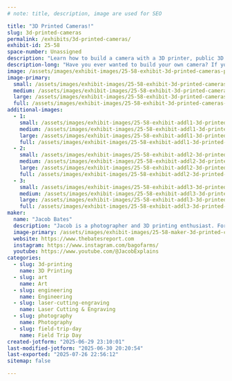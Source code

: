 ```yaml
---
# note: title, description, image are used for SEO

title: "3D Printed Cameras!"
slug: 3d-printed-cameras
permalink: /exhibits/3d-printed-cameras/
exhibit-id: 25-58
space-number: Unassigned
description: "Learn how to build a camera with a 3D printer, public 3D models, and some simple hardware!"
description-long: "Have you ever wanted to build your own camera? If you have access to a 3D printer, you can! Stop by the booth to learn about how you can find existing designs or design your own photography accessories, camera parts, or even entire cameras."
image: /assets/images/exhibit-images/25-58-exhibit-3d-printed-cameras-pxl-20241110-185113491-large.jpg
image-primary: 
  small: /assets/images/exhibit-images/25-58-exhibit-3d-printed-cameras-pxl-20241110-185113491-small.jpg
  medium: /assets/images/exhibit-images/25-58-exhibit-3d-printed-cameras-pxl-20241110-185113491-medium.jpg
  large: /assets/images/exhibit-images/25-58-exhibit-3d-printed-cameras-pxl-20241110-185113491-large.jpg
  full: /assets/images/exhibit-images/25-58-exhibit-3d-printed-cameras-pxl-20241110-185113491-full.jpg
additional-images: 
  - 1:
    small: /assets/images/exhibit-images/25-58-exhibit-addl1-3d-printed-cameras-img-6077-small.JPG
    medium: /assets/images/exhibit-images/25-58-exhibit-addl1-3d-printed-cameras-img-6077-medium.JPG
    large: /assets/images/exhibit-images/25-58-exhibit-addl1-3d-printed-cameras-img-6077-large.JPG
    full: /assets/images/exhibit-images/25-58-exhibit-addl1-3d-printed-cameras-img-6077-full.JPG
  - 2:
    small: /assets/images/exhibit-images/25-58-exhibit-addl2-3d-printed-cameras-img-6078-small.JPG
    medium: /assets/images/exhibit-images/25-58-exhibit-addl2-3d-printed-cameras-img-6078-medium.JPG
    large: /assets/images/exhibit-images/25-58-exhibit-addl2-3d-printed-cameras-img-6078-large.JPG
    full: /assets/images/exhibit-images/25-58-exhibit-addl2-3d-printed-cameras-img-6078-full.JPG
  - 3:
    small: /assets/images/exhibit-images/25-58-exhibit-addl3-3d-printed-cameras-img-6076-small.JPG
    medium: /assets/images/exhibit-images/25-58-exhibit-addl3-3d-printed-cameras-img-6076-medium.JPG
    large: /assets/images/exhibit-images/25-58-exhibit-addl3-3d-printed-cameras-img-6076-large.JPG
    full: /assets/images/exhibit-images/25-58-exhibit-addl3-3d-printed-cameras-img-6076-full.JPG
maker: 
  name: "Jacob Bates"
  description: "Jacob is a photographer and 3D printing enthusiast. For the last few years, he has experimented with combining those two interests to create the perfect camera through a combination of existing and custom 3D designs."
  image-primary: /assets/images/exhibit-images/25-58-maker-3d-printed-cameras-img-20191210-095745-cropped-medium.jpg
  website: https://www.thebatesreport.com
  instagram: https://www.instagram.com/bagofarms/
  youtube: https://www.youtube.com/@JacobExplains
categories: 
  - slug: 3d-printing
    name: 3D Printing
  - slug: art
    name: Art
  - slug: engineering
    name: Engineering
  - slug: laser-cutting-engraving
    name: Laser Cutting & Engraving
  - slug: photography
    name: Photography
  - slug: field-trip-day
    name: Field Trip Day
created-jotform: "2025-06-29 23:10:01"
last-modified-jotform: "2025-06-30 20:20:54"
last-exported: "2025-07-26 22:56:12"
sitemap: false

---
```

